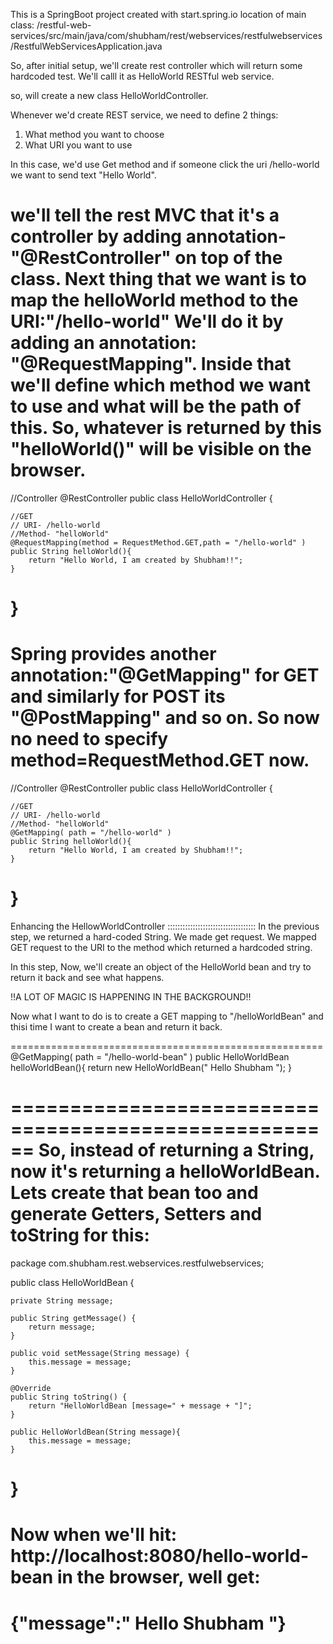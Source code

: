 This is a SpringBoot project created with start.spring.io
location of main class: /restful-web-services/src/main/java/com/shubham/rest/webservices/restfulwebservices/RestfulWebServicesApplication.java

So, after initial setup, we'll create rest controller which will return some hardcoded test. We'll calll it as HelloWorld RESTful web service.

so, will create a new class HelloWorldController.

Whenever we'd create REST service, we need to define 2 things:
1. What method you want to choose
2. What URI you want to use

In this case, we'd use Get method and if someone click the uri /hello-world we want to send text "Hello World".

we'll tell the rest MVC that it's a controller by adding annotation- "@RestController" on top of the class.
Next thing that we want is to map the helloWorld method to the URI:"/hello-world"
We'll do it by adding an annotation: "@RequestMapping". Inside that we'll define which method we want to use and what will be the path of this. So, whatever is returned by this "helloWorld()" will be visible on the browser.
============================================================
//Controller
@RestController
public class HelloWorldController {

	//GET
	// URI- /hello-world
	//Method- "helloWorld"
	@RequestMapping(method = RequestMethod.GET,path = "/hello-world" )
	public String helloWorld(){
		return "Hello World, I am created by Shubham!!";
	}
}
==================================================

Spring provides another annotation:"@GetMapping" for GET and similarly for POST its "@PostMapping" and so on. So now no need to specify method=RequestMethod.GET now.
=======================================
//Controller
@RestController
public class HelloWorldController {

	//GET
	// URI- /hello-world
	//Method- "helloWorld"
	@GetMapping( path = "/hello-world" )
	public String helloWorld(){
		return "Hello World, I am created by Shubham!!";
	}
}
======================================= 
Enhancing the HellowWorldController
:::::::::::::::::::::::::::::::::::
In the previous step, we returned a hard-coded String. We made get request. We mapped GET request to the URI to the method which returned a hardcoded string.

In this step, Now, we'll create an object of the HelloWorld bean and try to return it back and see what happens.

!!A LOT OF MAGIC IS HAPPENING IN THE BACKGROUND!!

Now what I want to do is to create a GET mapping to "/helloWorldBean" and thisi time I want to create a bean and return it back.

======================================================
@GetMapping( path = "/hello-world-bean" )
	public HelloWorldBean helloWorldBean(){
		return new HelloWorldBean(" Hello Shubham ");
	}

======================================================
So, instead of returning a String, now it's returning a helloWorldBean. Lets create that bean too and generate Getters, Setters and toString for this:
======================================================
package com.shubham.rest.webservices.restfulwebservices;

public class HelloWorldBean {
	
	private String message;

	public String getMessage() {
		return message;
	}

	public void setMessage(String message) {
		this.message = message;
	}

	@Override
	public String toString() {
		return "HelloWorldBean [message=" + message + "]";
	}

	public HelloWorldBean(String message){
		this.message = message;
	}
	
}
=============================================
Now when we'll hit: http://localhost:8080/hello-world-bean in the browser, well get:
===================================
{"message":" Hello Shubham "}
===================================